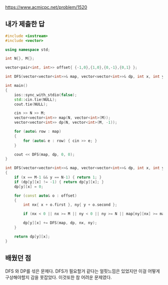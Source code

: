 https://www.acmicpc.net/problem/1520

내가 제출한 답
------------
```cpp
#include <iostream>
#include <vector>

using namespace std;

int N{}, M{};

vector<pair<int, int>> offset{ {-1,0},{1,0},{0,-1},{0,1} };

int DFS(vector<vector<int>>& map, vector<vector<int>>& dp, int x, int y);

int main()
{
	ios::sync_with_stdio(false);
	std::cin.tie(NULL);
	cout.tie(NULL);

	cin >> N >> M;
	vector<vector<int>> map(N, vector<int>(M));
	vector<vector<int>> dp(N, vector<int>(M, -1));

	for (auto& row : map)
	{
		for (auto& e : row) { cin >> e; }
	}

	cout << DFS(map, dp, 0, 0);
}

int DFS(vector<vector<int>>& map, vector<vector<int>>& dp, int x, int y)
{
	if (x == M-1 && y == N-1) { return 1; }
	if (dp[y][x] != -1) { return dp[y][x]; }
	dp[y][x] = 0;

	for (const auto& o : offset)
	{
		int nx{ x + o.first }, ny{ y + o.second };

		if (nx < 0 || nx >= M || ny < 0 || ny >= N || map[ny][nx] >= map[y][x]) { continue; }

		dp[y][x] += DFS(map, dp, nx, ny);
	}

	return dp[y][x];
}
```

배웠던 점
--------------

DFS 와 DP를 섞은 문제다. DFS가 필요할거 같다는 얼핏느낌은 있었지만 이걸 어떻게 구상해야할지 감을 못잡았다.
이것또한 참 어려운 문제였다.
